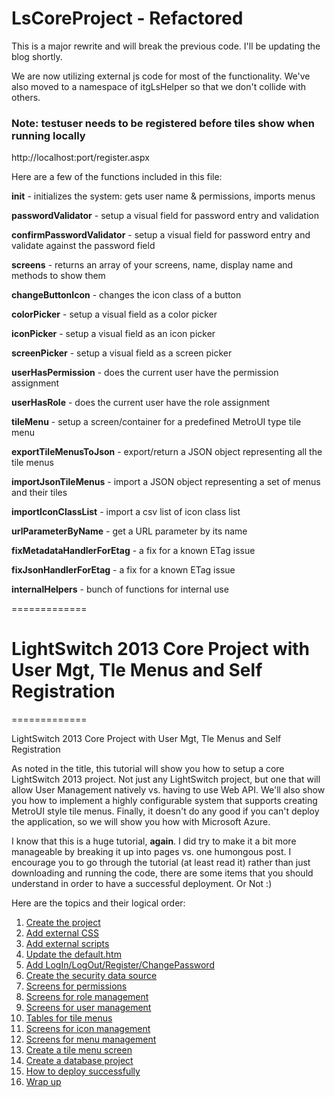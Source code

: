 LsCoreProject - Refactored
=============

This is a major rewrite and will break the previous code.  I'll be updating the blog shortly.

We are now utilizing external js code for most of the functionality.  We've also moved to a namespace of itgLsHelper so that we don't collide with others.

<h3>Note: testuser needs to be registered before tiles show when running locally</h3>
http://localhost:port/register.aspx

Here are a few of the functions included in this file:

<b>init</b> - initializes the system: gets user name & permissions, imports menus
 
<b>passwordValidator</b> - setup a visual field for password entry and validation

<b>confirmPasswordValidator</b> - setup a visual field for password entry and validate against the password field

<b>screens</b> - returns an array of your screens, name, display name and methods to show them

<b>changeButtonIcon</b> - changes the icon class of a button
 
<b>colorPicker</b> - setup a visual field as a color picker
 
<b>iconPicker</b> - setup a visual field as an icon picker

<b>screenPicker</b> - setup a visual field as a screen picker

<b>userHasPermission</b> - does the current user have the permission assignment

<b>userHasRole</b> - does the current user have the role assignment

<b>tileMenu</b> - setup a screen/container for a predefined MetroUI type tile menu

<b>exportTileMenusToJson</b> - export/return a JSON object representing all the tile menus

<b>importJsonTileMenus</b> - import a JSON object representing a set of menus and their tiles

<b>importIconClassList</b> - import a csv list of icon class list

<b>urlParameterByName</b> - get a URL parameter by its name

<b>fixMetadataHandlerForEtag</b> - a fix for a known ETag issue

<b>fixJsonHandlerForEtag</b> - a fix for a known ETag issue

<b>internalHelpers</b> - bunch of functions for internal use


=============

<h1>LightSwitch 2013 Core Project with User Mgt, Tle Menus and Self Registration</h1>
=============

LightSwitch 2013 Core Project with User Mgt, Tle Menus and Self Registration

As noted in the title, this tutorial will show you how to setup a core LightSwitch 2013 project. Not just any LightSwitch project, but one that will allow User Management natively vs. having to use Web API. We'll also show you how to implement a highly configurable system that supports creating MetroUI style tile menus. Finally, it doesn't do any good if you can't deploy the application, so we will show you how with Microsoft Azure. 

I know that this is a huge tutorial, <strong>again</strong>. I did try to make it a bit more manageable by breaking it up into pages vs. one humongous post. I encourage you to go through the tutorial (at least read it) rather than just downloading and running the code, there are some items that you should understand in order to have a successful deployment.  Or Not :)

Here are the topics and their logical order:
<p style="padding-left:30px;">
<ol>
<li><a href="http://wp.me/P2fr76-2k">Create the project</a>
<li><a href="http://wp.me/P2fr76-2t">Add external CSS</a> 
<li><a href="http://wp.me/P2fr76-2x">Add external scripts</a>
<li><a href="http://wp.me/P2fr76-2z">Update the default.htm</a>
<li><a href="http://wp.me/P2fr76-2B">Add LogIn/LogOut/Register/ChangePassword</a>
<li><a href="http://wp.me/P2fr76-2D">Create the security data source</a>
<li><a href="http://wp.me/P2fr76-2F">Screens for permissions</a>
<li><a href="http://wp.me/P2fr76-3x">Screens for role management</a>
<li><a href="http://wp.me/P2fr76-3z">Screens for user management</a>
<li><a href="http://wp.me/P2fr76-2H">Tables for tile menus</a>
<li><a href="http://wp.me/P2fr76-2J">Screens for icon management</a>
<li><a href="http://wp.me/P2fr76-42">Screens for menu management</a>
<li><a href="http://wp.me/P2fr76-44">Create a tile menu screen</a>
<li><a href="http://wp.me/P2fr76-2L">Create a database project</a>
<li><a href="http://wp.me/P2fr76-2N">How to deploy successfully</a>
<li><a href="http://wp.me/P2fr76-6r">Wrap up</a>
</ol>
</p>

